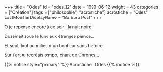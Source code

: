 +++
title = "Odes"
id = "odes_12"
date = 1999-06-12
weight = 43
categories = ["Création"]
tags = ["philosophie", "acrostiche"]
acrostiche = "Odes"
LastModifierDisplayName = "Barbara Post"
+++

O je repense encore à ce soir : la nuit noire

Dessinait sous la lune aux étranges pianos...

Et seul, tout au milieu d'un bonheur sans histoire

Sur l'art tu recréais tempo, chant de Chronos...

{{% notice style="primary" %}}
Acrostiche : Odes
{{% /notice %}}

